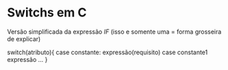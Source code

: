 # Switchs em C

Versão simplificada da expressão _IF_ (isso e somente uma = forma grosseira de explicar)

switch(atributo){
    case constante: expressão(requisito)
    case constante1 expressão
    ...
}
